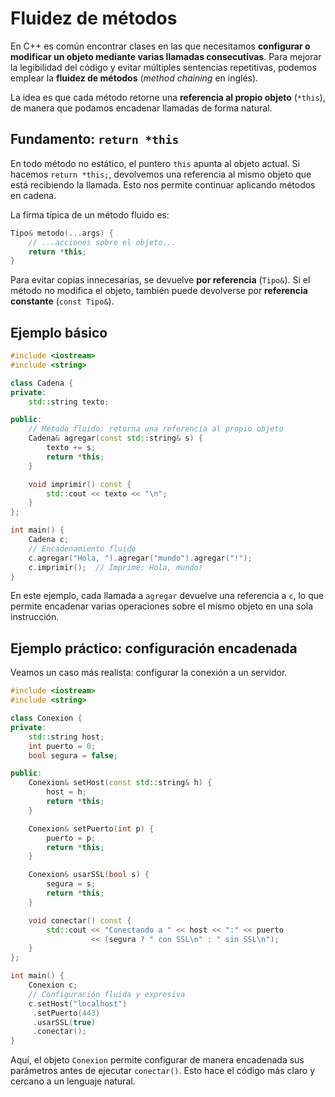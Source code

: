 # Fluidez de métodos

En C++ es común encontrar clases en las que necesitamos **configurar o modificar un objeto mediante varias llamadas consecutivas**. Para mejorar la legibilidad del código y evitar múltiples sentencias repetitivas, podemos emplear la **fluidez de métodos** (*method chaining* en inglés).

La idea es que cada método retorne una **referencia al propio objeto** (`*this`), de manera que podamos encadenar llamadas de forma natural.

## Fundamento: `return *this`

En todo método no estático, el puntero `this` apunta al objeto actual.
Si hacemos `return *this;`, devolvemos una referencia al mismo objeto que está recibiendo la llamada. Esto nos permite continuar aplicando métodos en cadena.

La firma típica de un método fluido es:

```cpp
Tipo& metodo(...args) {
    // ...acciones sobre el objeto...
    return *this;
}
```

Para evitar copias innecesarias, se devuelve **por referencia** (`Tipo&`).
Si el método no modifica el objeto, también puede devolverse por **referencia constante** (`const Tipo&`).

## Ejemplo básico

```cpp
#include <iostream>
#include <string>

class Cadena {
private:
    std::string texto;

public:
    // Método fluido: retorna una referencia al propio objeto
    Cadena& agregar(const std::string& s) {
        texto += s;
        return *this;
    }

    void imprimir() const {
        std::cout << texto << "\n";
    }
};

int main() {
    Cadena c;
    // Encadenamiento fluido
    c.agregar("Hola, ").agregar("mundo").agregar("!");
    c.imprimir();  // Imprime: Hola, mundo!
}
```

En este ejemplo, cada llamada a `agregar` devuelve una referencia a `c`, lo que permite encadenar varias operaciones sobre el mismo objeto en una sola instrucción.

## Ejemplo práctico: configuración encadenada

Veamos un caso más realista: configurar la conexión a un servidor.

```cpp
#include <iostream>
#include <string>

class Conexion {
private:
    std::string host;
    int puerto = 0;
    bool segura = false;

public:
    Conexion& setHost(const std::string& h) {
        host = h;
        return *this;
    }

    Conexion& setPuerto(int p) {
        puerto = p;
        return *this;
    }

    Conexion& usarSSL(bool s) {
        segura = s;
        return *this;
    }

    void conectar() const {
        std::cout << "Conectando a " << host << ":" << puerto
                  << (segura ? " con SSL\n" : " sin SSL\n");
    }
};

int main() {
    Conexion c;
    // Configuración fluida y expresiva
    c.setHost("localhost")
     .setPuerto(443)
     .usarSSL(true)
     .conectar();
}
```

Aquí, el objeto `Conexion` permite configurar de manera encadenada sus parámetros antes de ejecutar `conectar()`. Esto hace el código más claro y cercano a un lenguaje natural.

